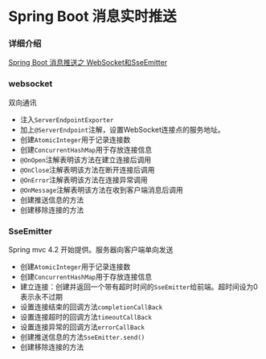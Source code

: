 # Spring Boot 消息实时推送

### 详细介绍
[Spring Boot 消息推送之 WebSocket和SseEmitter](https://juejin.im/post/5e0f31595188253ab60d9699)

### websocket
双向通讯
* 注入`ServerEndpointExporter`
* 加上`@ServerEndpoint`注解，设置WebSocket连接点的服务地址。
* 创建`AtomicInteger`用于记录连接数
* 创建`ConcurrentHashMap`用于存放连接信息
* `@OnOpen`注解表明该方法在建立连接后调用
* `@OnClose`注解表明该方法在断开连接后调用
* `@OnError`注解表明该方法在连接异常调用
* `@OnMessage`注解表明该方法在收到客户端消息后调用
* 创建推送信息的方法
* 创建移除连接的方法


### SseEmitter
Spring mvc 4.2 开始提供。服务器向客户端单向发送
* 创建`AtomicInteger`用于记录连接数
* 创建`ConcurrentHashMap`用于存放连接信息
* 建立连接：创建并返回一个带有超时时间的`SseEmitter`给前端。超时间设为0表示永不过期
* 设置连接结束的回调方法`completionCallBack`
* 设置连接超时的回调方法`timeoutCallBack`
* 设置连接异常的回调方法`errorCallBack`
* 创建推送信息的方法`SseEmitter.send()`
* 创建移除连接的方法